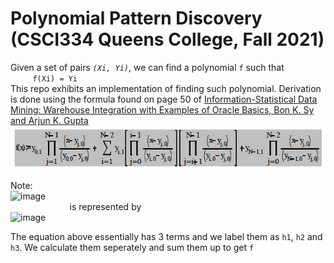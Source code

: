 # **Polynomial Pattern Discovery** (CSCI334 Queens College, Fall 2021)

Given a set of pairs *`(Xi, Yi)`*, we can find a polynomial `f` such that  
&nbsp;&nbsp;&nbsp;&nbsp;&nbsp;&nbsp;&nbsp;&nbsp; `f(Xi) = Yi`  
This repo exhibits an implementation of finding such polynomial. Derivation is done using the formula found on page 50 of [Information-Statistical Data Mining: Warehouse Integration with Examples of Oracle
Basics, Bon K. Sy and Arjun K. Gupta](https://books.google.com/books?id=Qwo2mFAn7AEC&dq=bon+sy+data+mining&hl=en&sa=X&ei=hrU-VeuDGZX-yQT2y4HQDQ&ved=0CDEQ6AEwAA)  
![](equation.png)  

Note:  
![image](https://user-images.githubusercontent.com/51377282/140623223-c3999134-69e2-4141-8062-f8843f835b8c.png)  
&nbsp;&nbsp;&nbsp;&nbsp;&nbsp;&nbsp;&nbsp;&nbsp;&nbsp;&nbsp;&nbsp;&nbsp;&nbsp;&nbsp;&nbsp;&nbsp;&nbsp;&nbsp;&nbsp;&nbsp;&nbsp;&nbsp;&nbsp;&nbsp;is represented by  
![image](https://user-images.githubusercontent.com/51377282/140623316-8057e09c-a89c-42c3-a473-fdb5ffc15c2f.png)

The equation above essentially has 3 terms and we label them as `h1`, `h2` and `h3`. We calculate them seperately and sum them up to get `f`

